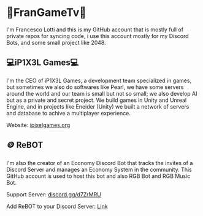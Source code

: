 # 🔷FranGameTv🔷
I'm Francesco Lotti and this is my GitHub account that is mostly full of private repos for syncing code, i use this account mostly for my Discord Bots, and some small project like 2048.

## 💻iP1X3L Games💻
I'm the CEO of iP1X3L Games, a development team specialized in games, but sometimes we also do softwares like Pearl, we have some servers around the world and our team is small but not so small; we also develop AI but as a private and secret project. We build games in Unity and Unreal Engine, and in projects like Eneider (Unity) we built a network of servers and database to achive a multiplayer experience.

Website: [ipixelgames.org](https://ipixelgames.org/)

## 🪙 ReBOT
I'm also the creator of an Economy Discord Bot that tracks the invites of a Discord Server and manages an Economy System in the community. This GitHub account is used to host this bot and also RGB Bot and RGB Music Bot.

Support Server: [discord.gg/d7ZrMRU](https://discord.gg/d7ZrMRU)

Add ReBOT to your Discord Server: [Link](https://discord.com/api/oauth2/authorize?client_id=566619930540113920&permissions=8&scope=applications.commands%20bot)

